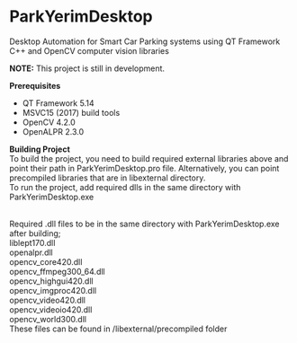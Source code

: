 # ParkYerimDesktop
Desktop Automation for Smart Car Parking systems using QT Framework C++ and OpenCV computer vision libraries

<b>NOTE:</b> This project is still in development.

<b>Prerequisites</b>
- QT Framework 5.14
- MSVC15 (2017) build tools
- OpenCV 4.2.0
- OpenALPR 2.3.0

<b>Building Project</b>
<br> To build the project, you need to build required external libraries above and point their path in ParkYerimDesktop.pro file. Alternatively, you can point precompiled libraries that are in libexternal directory.
<br> To run the project, add required dlls in the same directory with ParkYerimDesktop.exe

<br>
Required .dll files to be in the same directory with ParkYerimDesktop.exe after building;
<br>liblept170.dll
<br>openalpr.dll
<br>opencv_core420.dll
<br>opencv_ffmpeg300_64.dll
<br>opencv_highgui420.dll
<br>opencv_imgproc420.dll
<br>opencv_video420.dll
<br>opencv_videoio420.dll
<br>opencv_world300.dll
<br>These files can be found in /libexternal/precompiled folder
